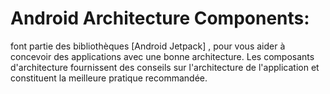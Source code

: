 # Android Architecture Components:
font partie des bibliothèques [Android Jetpack] , pour vous aider à concevoir des applications avec 
une bonne architecture. Les composants d'architecture fournissent des conseils sur l'architecture 
de l'application et constituent la meilleure pratique recommandée.

